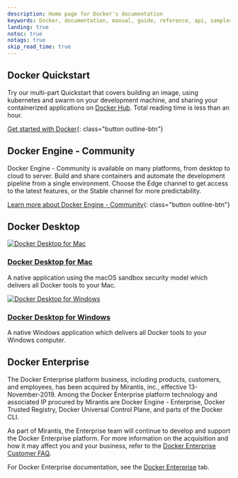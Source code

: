 ```yaml
---
description: Home page for Docker's documentation
keywords: Docker, documentation, manual, guide, reference, api, samples
landing: true
notoc: true
notags: true
skip_read_time: true
---
```


<div class="row">
<div markdown="1" class="col-xs-12 col-sm-12 col-md-12 col-lg-6 block">

## Docker Quickstart

Try our multi-part Quickstart that covers building an image, using kubernetes and swarm on your development machine, and sharing your containerized applications on [Docker Hub](http://hub.docker.com). Total reading time is less than an hour.

[Get started with Docker](/get-started/){: class="button outline-btn"}

</div>
<div markdown="1" class="col-xs-12 col-sm-12 col-md-12 col-lg-6 block">

## Docker Engine - Community

Docker Engine - Community is available on many platforms, from desktop to cloud to server. Build and share
containers and automate the development pipeline from a single environment.
Choose the Edge channel to get access to the latest features, or the Stable
channel for more predictability.

[Learn more about Docker Engine - Community](/install/){: class="button outline-btn"}

</div>
</div>

## Docker Desktop

<div class="component-container">
    <!--start row-->
    <div class="row">
        <div class="col-xs-12 col-sm-12 col-md-12 col-lg-6 block">
            <div class="component">
                <div class="component-icon">
                    <a href="docker-for-mac/"> <img src="../images/apple_48.svg" alt="Docker Desktop for Mac"> </a>
                </div>
                <h3 id="docker-for-mac"><a href="docker-for-mac/">Docker Desktop for Mac</a></h3>
                <p>A native application using the macOS sandbox security model which delivers all Docker tools to your Mac.</p>
            </div>
        </div>
        <div class="col-xs-12 col-sm-12 col-md-12 col-lg-6 block">
            <div class="component">
                <div class="component-icon">
                    <a href="docker-for-windows/"> <img src="../images/windows_48.svg" alt="Docker Desktop for Windows"> </a>
                </div>
                <h3 id="docker-for-windows"><a href="docker-for-windows/">Docker Desktop for Windows</a></h3>
                <p>A native Windows application which delivers all Docker tools to your Windows computer.</p>
            </div>
        </div>
    </div>
</div>

## Docker Enterprise

The Docker Enterprise platform business, including products, customers, and employees, has been acquired by Mirantis, inc., effective 13-November-2019. Among the Docker Enterprise platform technology and associated IP procured by Mirantis are Docker Engine - Enterprise, Docker Trusted Registry, Docker Universal Control Plane, and parts of the Docker CLI.

As part of Mirantis, the Enterprise team will continue to develop and support the Docker Enterprise platform. For more information on the acquisition and how it may affect you and your business, refer to the [Docker Enterprise Customer FAQ](https://www.docker.com/faq-for-docker-enterprise-customers-and-partners). 

For Docker Enterprise documentation, see the [Docker Enterprise](/ee/) tab.